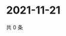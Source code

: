 # 2021-11-21

共 0 条

<!-- BEGIN WEIBO -->
<!-- 最后更新时间 Sun Nov 21 2021 20:17:33 GMT+0800 (China Standard Time) -->

<!-- END WEIBO -->

